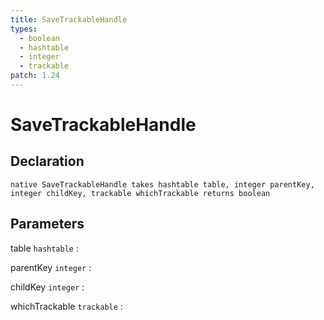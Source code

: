 ```yaml
---
title: SaveTrackableHandle
types:
  - boolean
  - hashtable
  - integer
  - trackable
patch: 1.24
---
```


# SaveTrackableHandle

## Declaration

```jass
native SaveTrackableHandle takes hashtable table, integer parentKey, integer childKey, trackable whichTrackable returns boolean
```

## Parameters
table `hashtable`
: 

parentKey `integer`
: 

childKey `integer`
: 

whichTrackable `trackable`
: 
